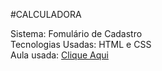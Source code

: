 #CALCULADORA

Sistema: Fomulário de Cadastro <br>
Tecnologias Usadas: HTML e CSS <br>
Aula usada: <a href="https://www.youtube.com/watch?v=VCsNIRXNsmY">Clique Aqui</a>
